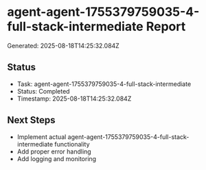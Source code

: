 # agent-agent-1755379759035-4-full-stack-intermediate Report

Generated: 2025-08-18T14:25:32.084Z

## Status
- Task: agent-agent-1755379759035-4-full-stack-intermediate
- Status: Completed
- Timestamp: 2025-08-18T14:25:32.084Z

## Next Steps
- Implement actual agent-agent-1755379759035-4-full-stack-intermediate functionality
- Add proper error handling
- Add logging and monitoring
